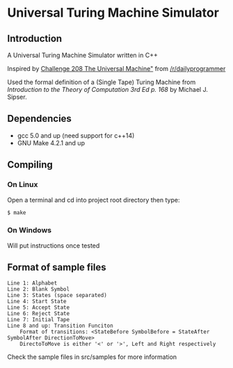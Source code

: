 # Universal Turing Machine Simulator

## Introduction

A Universal Turing Machine Simulator written in C++

Inspired by [Challenge 208 The Universal Machine"](https://www.reddit.com/r/dailyprogrammer/comments/31aja8/20150403_challenge_208_hard_the_universal_machine/)
from [/r/dailyprogrammer](www.reddit.com/r/dailyprogrammer)

Used the formal definition of a (Single Tape) Turing Machine from *Introduction to the Theory of Computation 3rd Ed p. 168* by Michael J. Sipser.

## Dependencies

* gcc 5.0 and up (need support for c++14)
* GNU Make 4.2.1 and up

## Compiling

### On Linux

Open a terminal and cd into project root directory then type:
```bash
$ make
```

### On Windows

Will put instructions once tested

## Format of sample files

```
Line 1: Alphabet
Line 2: Blank Symbol
Line 3: States (space separated)
Line 4: Start State
Line 5: Accept State
Line 6: Reject State
Line 7: Initial Tape
Line 8 and up: Transition Funciton
    Format of transitions: <StateBefore SymbolBefore = StateAfter SymbolAfter DirectionToMove>
    DirectoToMove is either '<' or '>', Left and Right respectively
```

Check the sample files in src/samples for more information

